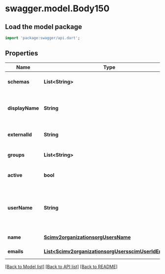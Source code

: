 # swagger.model.Body150

## Load the model package
```dart
import 'package:swagger/api.dart';
```

## Properties
Name | Type | Description | Notes
------------ | ------------- | ------------- | -------------
**schemas** | **List&lt;String&gt;** |  | [optional] [default to []]
**displayName** | **String** | The name of the user, suitable for display to end-users | [optional] [default to null]
**externalId** | **String** |  | [optional] [default to null]
**groups** | **List&lt;String&gt;** |  | [optional] [default to []]
**active** | **bool** |  | [optional] [default to null]
**userName** | **String** | Configured by the admin. Could be an email, login, or username | [default to null]
**name** | [**Scimv2organizationsorgUsersName**](Scimv2organizationsorgUsersName.md) |  | [default to null]
**emails** | [**List&lt;Scimv2organizationsorgUsersscimUserIdEmails&gt;**](Scimv2organizationsorgUsersscimUserIdEmails.md) | user emails | [default to []]

[[Back to Model list]](../README.md#documentation-for-models) [[Back to API list]](../README.md#documentation-for-api-endpoints) [[Back to README]](../README.md)

